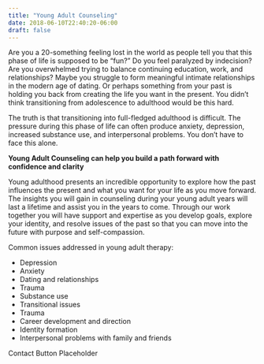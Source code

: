 ```yaml
---
title: "Young Adult Counseling"
date: 2018-06-10T22:40:20-06:00
draft: false
---
```


Are you a 20-something feeling lost in the world as people tell you that this phase of life is supposed to be “fun?” Do you feel paralyzed by indecision? Are you overwhelmed trying to balance continuing education, work, and relationships? Maybe you struggle to form meaningful intimate relationships in the modern age of dating. Or perhaps something from your past is holding you back from creating the life you want in the present. You didn’t think transitioning from adolescence to adulthood would be this hard.

The truth is that transitioning into full-fledged adulthood is difficult. The pressure during this phase of life can often produce anxiety, depression, increased substance use, and interpersonal problems. You don’t have to face this alone.

**Young Adult Counseling can help you build a path forward with confidence and clarity**

Young adulthood presents an incredible opportunity to explore how the past influences the present and what you want for your life as you move forward. The insights you will gain in counseling during your young adult years will last a lifetime and assist you in the years to come. Through our work together you will have support and expertise as you develop goals, explore your identity, and resolve issues of the past so that you can move into the future with purpose and self-compassion. 

Common issues addressed in young adult therapy:

* Depression
* Anxiety
* Dating and relationships
* Trauma
* Substance use
* Transitional issues
* Trauma
* Career development and direction
* Identity formation
* Interpersonal problems with family and friends

Contact Button Placeholder